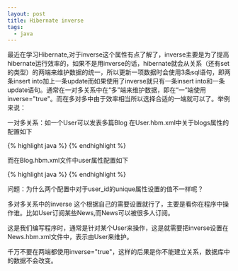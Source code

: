 ```yaml
---
layout: post
title: Hibernate inverse
tags:
  - java
---
```


最近在学习Hibernate,对于inverse这个属性有点了解了，inverse主要是为了提高hibernate运行效率的，如果不是用inverse的话，hibernate就会从关系（还有set的类型）的两端来维护数据的统一，所以更新一项数据时会使用3条sql语句，即两条insert into加上一条update而如果使用了inverse就只有一条insert into和一条update语句。通常在一对多关系中在“多”端来维护数据，即在“一”端使用inverse="true"。而在多对多中由于效率相当所以选择合适的一端就可以了。举例来说：

一对多关系：如一个User可以发表多篇Blog 在User.hbm.xml中关于blogs属性的配置如下

{% highlight java %}
<set name="blogs" inverse="true" cascade="all">
  <key column="user_id" not-null="true" unique="true"/>
  <one-to-many class="Blog"/>
</set>
{% endhighlight %}

而在Blog.hbm.xml文件中user属性配置如下

{% highlight java %}
<many-to-one name="user" class="User">
  <column name="user_id" not-null="true" unique="false"/>
</many-to-one>
{% endhighlight %}

问题：为什么两个配置中对于user_id的unique属性设置的值不一样呢？

多对多关系中的inverse
这个根据自己的需要设置就行了，主要是看你在程序中操作谁。比如User订阅某些News,而News可以被很多人订阅。

这是我们编写程序时，通常是针对某个User来操作，这是就需要把inverse设置在News.hbm.xml文件中，表示由User来维护。

千万不要在两端都使用inverse="true"，这样的后果是你不能建立关系，数据库中的数据不会改变。
